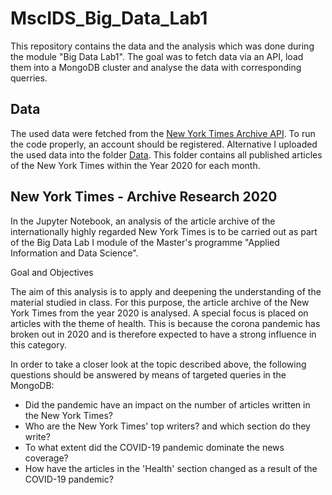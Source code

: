 # MscIDS_Big_Data_Lab1

This repository contains the data and the analysis which was done during the module "Big Data Lab1". The goal was to fetch data via an API, load them into a MongoDB cluster and analyse the data with corresponding querries.

## Data

The used data were fetched from the [New York Times Archive API](https://developer.nytimes.com/apis). To run the code properly, an account should be registered. Alternative I uploaded the used data into the folder [Data](xxxx). This folder contains all published articles of the New York Times within the Year 2020 for each month.

## New York Times - Archive Research 2020

In the Jupyter Notebook, an analysis of the article archive of the internationally highly regarded New York Times is to be carried out as part of the Big Data Lab I module of the Master's programme "Applied Information and Data Science".

Goal and Objectives

The aim of this analysis is to apply and deepening the understanding of the material studied in class. For this purpose, the article archive of the New York Times from the year 2020 is analysed. A special focus is placed on articles with the theme of health. This is because the corona pandemic has broken out in 2020 and is therefore expected to have a strong influence in this category.

In order to take a closer look at the topic described above, the following questions should be answered by means of targeted queries in the MongoDB:

- Did the pandemic have an impact on the number of articles written in the New York Times?
- Who are the New York Times' top writers? and which section do they write?
- To what extent did the COVID-19 pandemic dominate the news coverage?
- How have the articles in the 'Health' section changed as a result of the COVID-19 pandemic?
